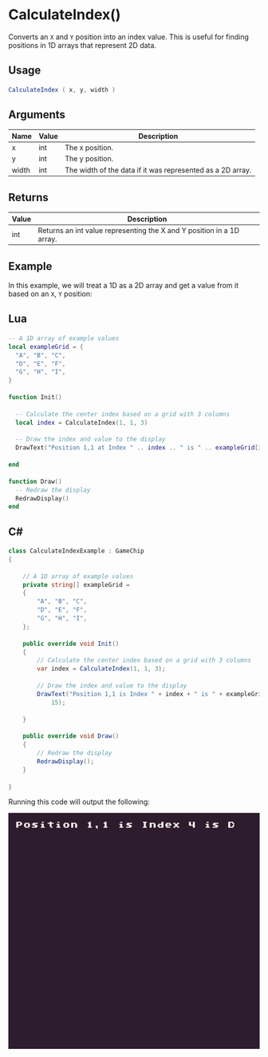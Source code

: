 # CalculateIndex()

Converts an `X` and `Y` position into an index value. This is useful for finding positions in 1D arrays that represent 2D data.

## Usage

```csharp
CalculateIndex ( x, y, width )
```

## Arguments

| Name  | Value | Description                                                 |
|-------|-------|-------------------------------------------------------------|
| x     | int   | The x position\.                                            |
| y     | int   | The y position\.                                            |
| width | int   | The width of the data if it was represented as a 2D array\. |



## Returns

| Value | Description                                                            |
|-------|------------------------------------------------------------------------|
| int   | Returns an int value representing the X and Y position in a 1D array\. |


## Example

In this example, we will treat a 1D as a 2D array and get a value from it based on an `X`, `Y` position:



## Lua

```lua
-- A 1D array of example values
local exampleGrid = {
  "A", "B", "C",
  "D", "E", "F",
  "G", "H", "I",
}

function Init()

  -- Calculate the center index based on a grid with 3 columns
  local index = CalculateIndex(1, 1, 3)

  -- Draw the index and value to the display
  DrawText("Position 1,1 at Index " .. index .. " is " .. exampleGrid[index], 1, 1, DrawMode.Tile, "large", 15)

end

function Draw()
  -- Redraw the display
  RedrawDisplay()
end
```



## C#

```csharp
class CalculateIndexExample : GameChip
{
    
    // A 1D array of example values
    private string[] exampleGrid =
    {
        "A", "B", "C",
        "D", "E", "F",
        "G", "H", "I",
    };

    public override void Init()
    { 
        // Calculate the center index based on a grid with 3 columns
        var index = CalculateIndex(1, 1, 3);

        // Draw the index and value to the display
        DrawText("Position 1,1 is Index " + index + " is " + exampleGrid[index], 1, 1, DrawMode.Tile, "large",
            15);

    }

    public override void Draw()
    { 
        // Redraw the display
        RedrawDisplay();
    }

}
```



Running this code will output the following:

![image alt text](images/CalculateIndexOutput_image_0.png)


